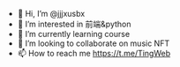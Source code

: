- 👋 Hi, I’m @jjjxusbx
- 👀 I’m interested in 前端&python
- 🌱 I’m currently learning course
- 💞️ I’m looking to collaborate on music NFT
- 📫 How to reach me https://t.me/TingWeb

<!---
jjjxusbx/jjjxusbx is a ✨ special ✨ repository because its `README.md` (this file) appears on your GitHub profile.
You can click the Preview link to take a look at your changes.
--->
